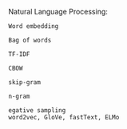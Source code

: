 Natural Language Processing:


    Word embedding
    
    Bag of words
    
    TF-IDF
    
    CBOW
    
    skip-gram
    
    n-gram
    
    egative sampling
    word2vec, GloVe, fastText, ELMo
